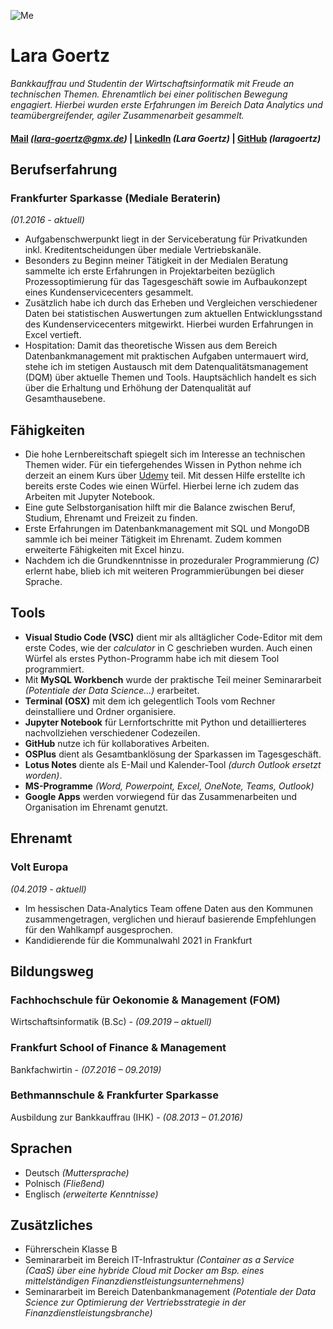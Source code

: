 ![Me](https://media-exp1.licdn.com/dms/image/C5603AQGy1Xh6euWUAg/profile-displayphoto-shrink_200_200/0/1611079889418?e=1617235200&v=beta&t=dbdHRLP99cBKtQkelOUarhAFce2NxmAsuSHb0kKVk44)  
# Lara Goertz 

_Bankkauffrau und Studentin der Wirtschaftsinformatik mit Freude an technischen Themen. Ehrenamtlich bei einer politischen Bewegung engagiert. Hierbei wurden erste Erfahrungen im Bereich Data Analytics und teamübergreifender, agiler Zusammenarbeit gesammelt._ 

#### [Mail](lara-goertz@gmx.de) _(lara-goertz@gmx.de)_ | [LinkedIn](https://www.linkedin.com/in/lara-goertz-6b0924163/) _(Lara Goertz)_ | [GitHub](https://github.com/laragoertz) _(laragoertz)_


## **Berufserfahrung**
### Frankfurter Sparkasse (Mediale Beraterin)
_(01.2016 - aktuell)_
- Aufgabenschwerpunkt liegt in der Serviceberatung für Privatkunden inkl. Kreditentscheidungen über mediale Vertriebskanäle.
- Besonders zu Beginn meiner Tätigkeit in der Medialen Beratung sammelte ich erste Erfahrungen in Projektarbeiten bezüglich Prozessoptimierung für das Tagesgeschäft sowie im Aufbaukonzept eines Kundenservicecenters gesammelt.
- Zusätzlich habe ich durch das Erheben und Vergleichen verschiedener Daten bei statistischen Auswertungen zum aktuellen Entwicklungsstand des Kundenservicecenters mitgewirkt. Hierbei wurden Erfahrungen in Excel vertieft. 
- Hospitation: Damit das theoretische Wissen aus dem Bereich Datenbankmanagement mit praktischen Aufgaben untermauert wird, stehe ich im stetigen Austausch mit dem Datenqualitätsmanagement (DQM) über aktuelle Themen und Tools. Hauptsächlich handelt es sich über die Erhaltung und Erhöhung der Datenqualität auf Gesamthausebene.  

## **Fähigkeiten**
- Die hohe Lernbereitschaft spiegelt sich im Interesse an technischen Themen wider. Für ein tiefergehendes Wissen in Python nehme ich derzeit an einem Kurs über [Udemy](https://www.udemy.com/course/complete-python-bootcamp/) teil. Mit dessen Hilfe erstellte ich bereits erste Codes wie einen Würfel. Hierbei lerne ich zudem das Arbeiten mit Jupyter Notebook. 
- Eine gute Selbstorganisation hilft mir die Balance zwischen Beruf, Studium, Ehrenamt und Freizeit zu finden.
- Erste Erfahrungen im Datenbankmanagement mit SQL und MongoDB sammle ich bei meiner Tätigkeit im Ehrenamt. Zudem kommen erweiterte Fähigkeiten mit Excel hinzu.
- Nachdem ich die Grundkenntnisse in prozeduraler Programmierung _(C)_ erlernt habe, blieb ich mit weiteren Programmierübungen bei dieser Sprache.

## **Tools**
- **Visual Studio Code (VSC)** dient mir als alltäglicher Code-Editor mit dem erste Codes, wie der _calculator_ in C geschrieben wurden. Auch einen Würfel als erstes Python-Programm habe ich mit diesem Tool programmiert.
- Mit **MySQL Workbench** wurde der praktische Teil meiner Seminararbeit _(Potentiale der Data Science...)_ erarbeitet. 
- **Terminal (OSX)** mit dem ich gelegentlich Tools vom Rechner deinstalliere und Ordner organisiere.
- **Jupyter Notebook** für Lernfortschritte mit Python und detaillierteres nachvollziehen verschiedener Codezeilen. 
- **GitHub** nutze ich für kollaboratives Arbeiten. 
- **OSPlus** dient als Gesamtbanklösung der Sparkassen im Tagesgeschäft.
- **Lotus Notes** diente als E-Mail und Kalender-Tool _(durch Outlook ersetzt worden)_.
- **MS-Programme** _(Word, Powerpoint, Excel, OneNote, Teams, Outlook)_
- **Google Apps** werden vorwiegend für das Zusammenarbeiten und Organisation im Ehrenamt genutzt. 

## **Ehrenamt**
### Volt Europa
_(04.2019 - aktuell)_
- Im hessischen Data-Analytics Team offene Daten aus den Kommunen zusammengetragen, verglichen und hierauf basierende Empfehlungen für den Wahlkampf ausgesprochen. 
- Kandidierende für die Kommunalwahl 2021 in Frankfurt

## **Bildungsweg**
### Fachhochschule für Oekonomie & Management (FOM) 
Wirtschaftsinformatik (B.Sc) - _(09.2019 – aktuell)_
### Frankfurt School of Finance & Management 
Bankfachwirtin - _(07.2016 – 09.2019)_
### Bethmannschule & Frankfurter Sparkasse 
Ausbildung zur Bankkauffrau (IHK) - _(08.2013 – 01.2016)_

## **Sprachen**
- Deutsch _(Muttersprache)_
- Polnisch _(Fließend)_
- Englisch _(erweiterte Kenntnisse)_

## **Zusätzliches**
- Führerschein Klasse B
- Seminararbeit im Bereich IT-Infrastruktur _(Container as a Service (CaaS) über eine hybride Cloud mit Docker am Bsp. eines mittelständigen       Finanzdienstleistungsunternehmens)_
- Seminararbeit im Bereich Datenbankmanagement _(Potentiale der Data Science zur Optimierung der Vertriebsstrategie in der Finanzdienstleistungsbranche)_


